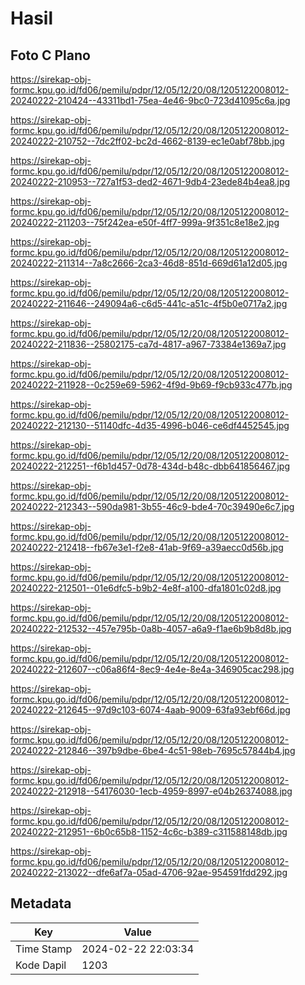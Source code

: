 # Hasil

## Foto C Plano

https://sirekap-obj-formc.kpu.go.id/fd06/pemilu/pdpr/12/05/12/20/08/1205122008012-20240222-210424--43311bd1-75ea-4e46-9bc0-723d41095c6a.jpg

https://sirekap-obj-formc.kpu.go.id/fd06/pemilu/pdpr/12/05/12/20/08/1205122008012-20240222-210752--7dc2ff02-bc2d-4662-8139-ec1e0abf78bb.jpg

https://sirekap-obj-formc.kpu.go.id/fd06/pemilu/pdpr/12/05/12/20/08/1205122008012-20240222-210953--727a1f53-ded2-4671-9db4-23ede84b4ea8.jpg

https://sirekap-obj-formc.kpu.go.id/fd06/pemilu/pdpr/12/05/12/20/08/1205122008012-20240222-211203--75f242ea-e50f-4ff7-999a-9f351c8e18e2.jpg

https://sirekap-obj-formc.kpu.go.id/fd06/pemilu/pdpr/12/05/12/20/08/1205122008012-20240222-211314--7a8c2666-2ca3-46d8-851d-669d61a12d05.jpg

https://sirekap-obj-formc.kpu.go.id/fd06/pemilu/pdpr/12/05/12/20/08/1205122008012-20240222-211646--249094a6-c6d5-441c-a51c-4f5b0e0717a2.jpg

https://sirekap-obj-formc.kpu.go.id/fd06/pemilu/pdpr/12/05/12/20/08/1205122008012-20240222-211836--25802175-ca7d-4817-a967-73384e1369a7.jpg

https://sirekap-obj-formc.kpu.go.id/fd06/pemilu/pdpr/12/05/12/20/08/1205122008012-20240222-211928--0c259e69-5962-4f9d-9b69-f9cb933c477b.jpg

https://sirekap-obj-formc.kpu.go.id/fd06/pemilu/pdpr/12/05/12/20/08/1205122008012-20240222-212130--51140dfc-4d35-4996-b046-ce6df4452545.jpg

https://sirekap-obj-formc.kpu.go.id/fd06/pemilu/pdpr/12/05/12/20/08/1205122008012-20240222-212251--f6b1d457-0d78-434d-b48c-dbb641856467.jpg

https://sirekap-obj-formc.kpu.go.id/fd06/pemilu/pdpr/12/05/12/20/08/1205122008012-20240222-212343--590da981-3b55-46c9-bde4-70c39490e6c7.jpg

https://sirekap-obj-formc.kpu.go.id/fd06/pemilu/pdpr/12/05/12/20/08/1205122008012-20240222-212418--fb67e3e1-f2e8-41ab-9f69-a39aecc0d56b.jpg

https://sirekap-obj-formc.kpu.go.id/fd06/pemilu/pdpr/12/05/12/20/08/1205122008012-20240222-212501--01e6dfc5-b9b2-4e8f-a100-dfa1801c02d8.jpg

https://sirekap-obj-formc.kpu.go.id/fd06/pemilu/pdpr/12/05/12/20/08/1205122008012-20240222-212532--457e795b-0a8b-4057-a6a9-f1ae6b9b8d8b.jpg

https://sirekap-obj-formc.kpu.go.id/fd06/pemilu/pdpr/12/05/12/20/08/1205122008012-20240222-212607--c06a86f4-8ec9-4e4e-8e4a-346905cac298.jpg

https://sirekap-obj-formc.kpu.go.id/fd06/pemilu/pdpr/12/05/12/20/08/1205122008012-20240222-212645--97d9c103-6074-4aab-9009-63fa93ebf66d.jpg

https://sirekap-obj-formc.kpu.go.id/fd06/pemilu/pdpr/12/05/12/20/08/1205122008012-20240222-212846--397b9dbe-6be4-4c51-98eb-7695c57844b4.jpg

https://sirekap-obj-formc.kpu.go.id/fd06/pemilu/pdpr/12/05/12/20/08/1205122008012-20240222-212918--54176030-1ecb-4959-8997-e04b26374088.jpg

https://sirekap-obj-formc.kpu.go.id/fd06/pemilu/pdpr/12/05/12/20/08/1205122008012-20240222-212951--6b0c65b8-1152-4c6c-b389-c311588148db.jpg

https://sirekap-obj-formc.kpu.go.id/fd06/pemilu/pdpr/12/05/12/20/08/1205122008012-20240222-213022--dfe6af7a-05ad-4706-92ae-954591fdd292.jpg


## Metadata

| Key        | Value               |
| ---------- | ------------------- |
| Time Stamp | 2024-02-22 22:03:34 |
| Kode Dapil | 1203                |



